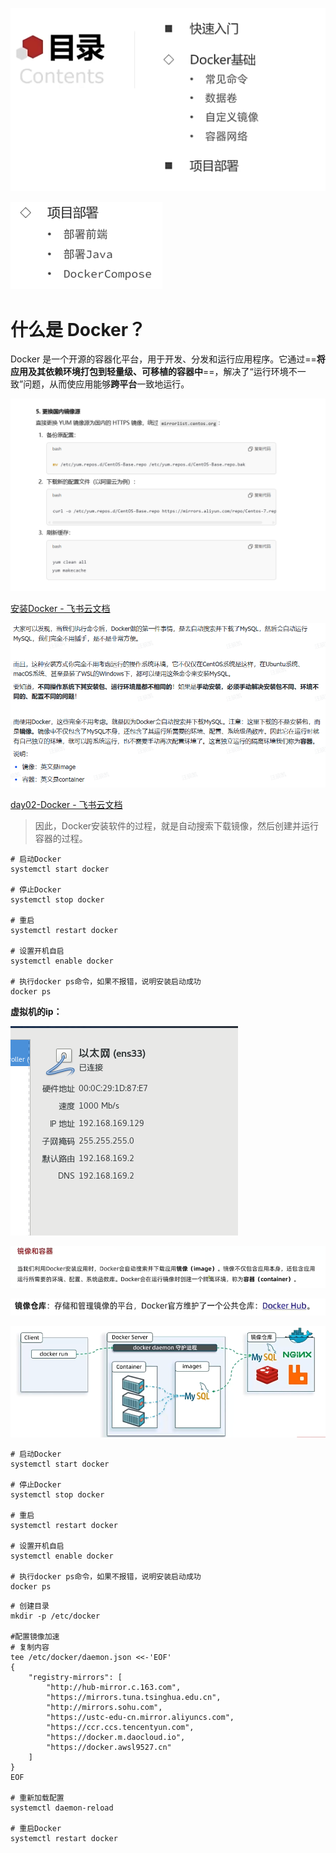 ![image-20241122104150654](.assets/image-20241122104150654-17370203851702.png)

![image-20241122104220013](.assets/image-20241122104220013.png)

#  **什么是 Docker？**

Docker 是一个开源的容器化平台，用于开发、分发和运行应用程序。它通过==**将应用及其依赖环境打包到轻量级、可移植的容器中**==，解决了“运行环境不一致”问题，从而使应用能够**跨平台**一致地运行。

![image-20241122131324887](.assets/image-20241122131324887-17370203958905.png)

[‍﻿‌‌‌‬‍‬‬‍‍‬⁠⁠‬‬‌‬‬‌‌‍⁠‍‌‌安装Docker - 飞书云文档](https://b11et3un53m.feishu.cn/wiki/Rfocw7ctXij2RBkShcucLZbrn2d)



 ![image-20241122133414296](.assets/image-20241122133414296.png)

[‍‬‌﻿‍‌﻿⁠‬‌‍﻿⁠‍‍⁠﻿‍⁠‍﻿⁠﻿﻿⁠‌⁠day02-Docker - 飞书云文档](https://b11et3un53m.feishu.cn/wiki/MWQIw4Zvhil0I5ktPHwcoqZdnec)

> 因此，Docker安装软件的过程，就是自动搜索下载镜像，然后创建并运行容器的过程。

```shell
# 启动Docker
systemctl start docker

# 停止Docker
systemctl stop docker

# 重启
systemctl restart docker

# 设置开机自启
systemctl enable docker

# 执行docker ps命令，如果不报错，说明安装启动成功
docker ps
```





**虚拟机的ip：**

 ![img](.assets/Snipaste_2024-11-22_11-22-55-17370203824381.png)

![img](.assets/image-20241122145401549.png)

 ![image-20241122150154593](.assets/image-20241122150154593.png)

![image-20241122150551878](.assets/image-20241122150551878-17370204113806.png)



```shell
# 启动Docker
systemctl start docker

# 停止Docker
systemctl stop docker

# 重启
systemctl restart docker

# 设置开机自启
systemctl enable docker

# 执行docker ps命令，如果不报错，说明安装启动成功
docker ps
```

```shell
# 创建目录
mkdir -p /etc/docker

#配置镜像加速
# 复制内容
tee /etc/docker/daemon.json <<-'EOF'
{
    "registry-mirrors": [
        "http://hub-mirror.c.163.com",
        "https://mirrors.tuna.tsinghua.edu.cn",
        "http://mirrors.sohu.com",
        "https://ustc-edu-cn.mirror.aliyuncs.com",
        "https://ccr.ccs.tencentyun.com",
        "https://docker.m.daocloud.io",
        "https://docker.awsl9527.cn"
    ]
}
EOF

# 重新加载配置
systemctl daemon-reload

# 重启Docker
systemctl restart docker
```

